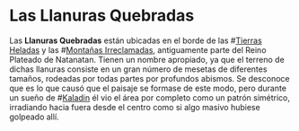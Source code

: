 # Las Llanuras Quebradas
Las **Llanuras Quebradas** están ubicadas en el borde de las #[Tierras Heladas](locations/frostlands) y las #[Montañas Irreclamadas](locations/unclaimed-hills), antiguamente parte del Reino Plateado de Natanatan. Tienen un nombre apropiado, ya que el terreno de dichas llanuras consiste en un gran número de mesetas de diferentes tamaños, rodeadas por todas partes por profundos abismos. Se desconoce que es lo que causó que el paisaje se formase de este modo, pero durante un sueño de #[Kaladin](characters/kaladin) él vio el área por completo como un patrón simétrico, irradiando hacia fuera desde el centro como si algo masivo hubiese golpeado allí. 

